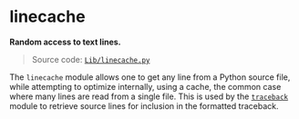 # linecache

**Random access to text lines.**

> Source code: [`Lib/linecache.py`](https://github.com/python/cpython/tree/3.12/Lib/linecache.py)

The `linecache` module allows one to get any line from a Python source file, while attempting to optimize internally, using a cache, the common case where many lines are read from a single file. This is used by the [`traceback`](/modules/traceback/) module to retrieve source lines for inclusion in the formatted traceback.